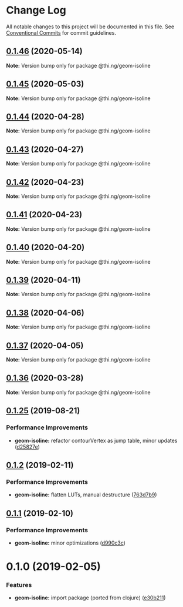 # Change Log

All notable changes to this project will be documented in this file.
See [Conventional Commits](https://conventionalcommits.org) for commit guidelines.

## [0.1.46](https://github.com/thi-ng/umbrella/compare/@thi.ng/geom-isoline@0.1.45...@thi.ng/geom-isoline@0.1.46) (2020-05-14)

**Note:** Version bump only for package @thi.ng/geom-isoline





## [0.1.45](https://github.com/thi-ng/umbrella/compare/@thi.ng/geom-isoline@0.1.44...@thi.ng/geom-isoline@0.1.45) (2020-05-03)

**Note:** Version bump only for package @thi.ng/geom-isoline





## [0.1.44](https://github.com/thi-ng/umbrella/compare/@thi.ng/geom-isoline@0.1.43...@thi.ng/geom-isoline@0.1.44) (2020-04-28)

**Note:** Version bump only for package @thi.ng/geom-isoline





## [0.1.43](https://github.com/thi-ng/umbrella/compare/@thi.ng/geom-isoline@0.1.42...@thi.ng/geom-isoline@0.1.43) (2020-04-27)

**Note:** Version bump only for package @thi.ng/geom-isoline





## [0.1.42](https://github.com/thi-ng/umbrella/compare/@thi.ng/geom-isoline@0.1.41...@thi.ng/geom-isoline@0.1.42) (2020-04-23)

**Note:** Version bump only for package @thi.ng/geom-isoline





## [0.1.41](https://github.com/thi-ng/umbrella/compare/@thi.ng/geom-isoline@0.1.40...@thi.ng/geom-isoline@0.1.41) (2020-04-23)

**Note:** Version bump only for package @thi.ng/geom-isoline





## [0.1.40](https://github.com/thi-ng/umbrella/compare/@thi.ng/geom-isoline@0.1.39...@thi.ng/geom-isoline@0.1.40) (2020-04-20)

**Note:** Version bump only for package @thi.ng/geom-isoline





## [0.1.39](https://github.com/thi-ng/umbrella/compare/@thi.ng/geom-isoline@0.1.38...@thi.ng/geom-isoline@0.1.39) (2020-04-11)

**Note:** Version bump only for package @thi.ng/geom-isoline





## [0.1.38](https://github.com/thi-ng/umbrella/compare/@thi.ng/geom-isoline@0.1.37...@thi.ng/geom-isoline@0.1.38) (2020-04-06)

**Note:** Version bump only for package @thi.ng/geom-isoline





## [0.1.37](https://github.com/thi-ng/umbrella/compare/@thi.ng/geom-isoline@0.1.36...@thi.ng/geom-isoline@0.1.37) (2020-04-05)

**Note:** Version bump only for package @thi.ng/geom-isoline





## [0.1.36](https://github.com/thi-ng/umbrella/compare/@thi.ng/geom-isoline@0.1.35...@thi.ng/geom-isoline@0.1.36) (2020-03-28)

**Note:** Version bump only for package @thi.ng/geom-isoline





## [0.1.25](https://github.com/thi-ng/umbrella/compare/@thi.ng/geom-isoline@0.1.24...@thi.ng/geom-isoline@0.1.25) (2019-08-21)

### Performance Improvements

* **geom-isoline:** refactor contourVertex as jump table, minor updates ([d25827e](https://github.com/thi-ng/umbrella/commit/d25827e))

## [0.1.2](https://github.com/thi-ng/umbrella/compare/@thi.ng/geom-isoline@0.1.1...@thi.ng/geom-isoline@0.1.2) (2019-02-11)

### Performance Improvements

* **geom-isoline:** flatten LUTs, manual destructure ([763d7b9](https://github.com/thi-ng/umbrella/commit/763d7b9))

## [0.1.1](https://github.com/thi-ng/umbrella/compare/@thi.ng/geom-isoline@0.1.0...@thi.ng/geom-isoline@0.1.1) (2019-02-10)

### Performance Improvements

* **geom-isoline:** minor optimizations ([d990c3c](https://github.com/thi-ng/umbrella/commit/d990c3c))

# 0.1.0 (2019-02-05)

### Features

* **geom-isoline:** import package (ported from clojure) ([e30b211](https://github.com/thi-ng/umbrella/commit/e30b211))
